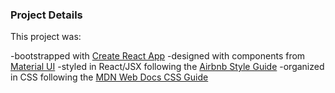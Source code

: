 ### Project Details

This project was:

-bootstrapped with [Create React App](https://github.com/facebook/create-react-app)
-designed with components from [Material UI](https://mui.com/material-ui/)
-styled in React/JSX following the [Airbnb Style Guide](https://github.com/airbnb/javascript/tree/master/react#basic-rules)
-organized in CSS following the [MDN Web Docs CSS Guide](https://developer.mozilla.org/en-US/docs/Learn/CSS/Building_blocks/Organizing)
